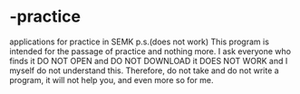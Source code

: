 # -practice
applications for practice in SEMK p.s.(does not work)
This program is intended for the passage of practice and nothing more.
I ask everyone who finds it DO NOT OPEN and DO NOT DOWNLOAD it DOES NOT WORK and I myself do not understand this.
Therefore, do not take and do not write a program, it will not help you, and even more so for me.
